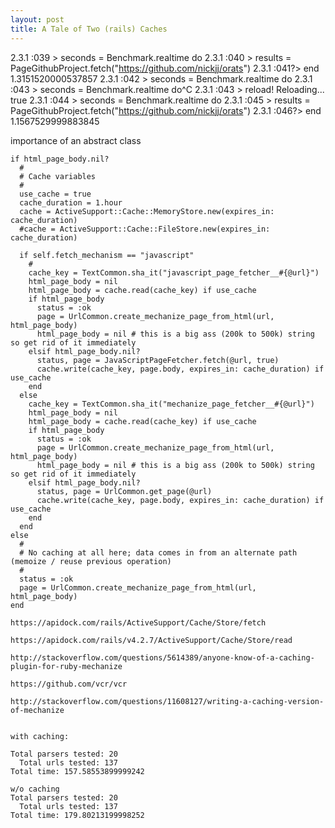 ```yaml
---
layout: post
title: A Tale of Two (rails) Caches
---
```


2.3.1 :039 > seconds = Benchmark.realtime do
2.3.1 :040 >     results = PageGithubProject.fetch("https://github.com/nickjj/orats")
2.3.1 :041?>   end
1.3151520000537857
2.3.1 :042 > seconds = Benchmark.realtime do
2.3.1 :043 >     seconds = Benchmark.realtime do^C
2.3.1 :043 > reload!
Reloading...
true
2.3.1 :044 > seconds = Benchmark.realtime do
2.3.1 :045 >     results = PageGithubProject.fetch("https://github.com/nickjj/orats")
2.3.1 :046?>   end
1.1567529999883845

importance of an abstract class

    if html_page_body.nil?
      #
      # Cache variables
      #
      use_cache = true
      cache_duration = 1.hour
      cache = ActiveSupport::Cache::MemoryStore.new(expires_in: cache_duration)
      #cache = ActiveSupport::Cache::FileStore.new(expires_in: cache_duration)
      
      if self.fetch_mechanism == "javascript"
        #
        cache_key = TextCommon.sha_it("javascript_page_fetcher__#{@url}")        
        html_page_body = nil
        html_page_body = cache.read(cache_key) if use_cache
        if html_page_body
          status = :ok
          page = UrlCommon.create_mechanize_page_from_html(url, html_page_body)
          html_page_body = nil # this is a big ass (200k to 500k) string so get rid of it immediately
        elsif html_page_body.nil?
          status, page = JavaScriptPageFetcher.fetch(@url, true)
          cache.write(cache_key, page.body, expires_in: cache_duration) if use_cache
        end
      else
        cache_key = TextCommon.sha_it("mechanize_page_fetcher__#{@url}")        
        html_page_body = nil
        html_page_body = cache.read(cache_key) if use_cache
        if html_page_body
          status = :ok
          page = UrlCommon.create_mechanize_page_from_html(url, html_page_body)
          html_page_body = nil # this is a big ass (200k to 500k) string so get rid of it immediately
        elsif html_page_body.nil?
          status, page = UrlCommon.get_page(@url)
          cache.write(cache_key, page.body, expires_in: cache_duration) if use_cache
        end
      end
    else
      #
      # No caching at all here; data comes in from an alternate path (memoize / reuse previous operation)
      #
      status = :ok
      page = UrlCommon.create_mechanize_page_from_html(url, html_page_body)
    end
    
    https://apidock.com/rails/ActiveSupport/Cache/Store/fetch
    
    https://apidock.com/rails/v4.2.7/ActiveSupport/Cache/Store/read
    
    http://stackoverflow.com/questions/5614389/anyone-know-of-a-caching-plugin-for-ruby-mechanize
    
    https://github.com/vcr/vcr
    
    http://stackoverflow.com/questions/11608127/writing-a-caching-version-of-mechanize
    
    
    with caching:

    Total parsers tested: 20
      Total urls tested: 137
    Total time: 157.58553899999242

    w/o caching
    Total parsers tested: 20
      Total urls tested: 137
    Total time: 179.80213199998252
